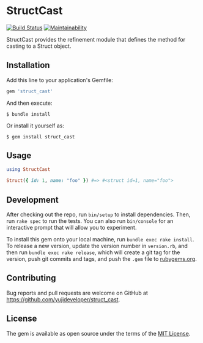 # StructCast

[![Build Status](https://travis-ci.org/yujideveloper/struct_cast.svg?branch=master)](https://travis-ci.org/yujideveloper/struct_cast)
[![Maintainability](https://api.codeclimate.com/v1/badges/7d4949a0d5cb990f8570/maintainability)](https://codeclimate.com/github/yujideveloper/struct_cast/maintainability)

StructCast provides the refinement module that defines the method for casting to a Struct object.

## Installation

Add this line to your application's Gemfile:

```ruby
gem 'struct_cast'
```

And then execute:

    $ bundle install

Or install it yourself as:

    $ gem install struct_cast

## Usage

``` ruby
using StructCast

Struct({ id: 1, name: "foo" }) #=> #<struct id=1, name="foo">
```

## Development

After checking out the repo, run `bin/setup` to install dependencies. Then, run `rake spec` to run the tests. You can also run `bin/console` for an interactive prompt that will allow you to experiment.

To install this gem onto your local machine, run `bundle exec rake install`. To release a new version, update the version number in `version.rb`, and then run `bundle exec rake release`, which will create a git tag for the version, push git commits and tags, and push the `.gem` file to [rubygems.org](https://rubygems.org).

## Contributing

Bug reports and pull requests are welcome on GitHub at https://github.com/yujideveloper/struct_cast.


## License

The gem is available as open source under the terms of the [MIT License](https://opensource.org/licenses/MIT).
